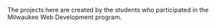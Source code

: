 The projects here are created by the students who participated in the Milwaukee Web Development program.
